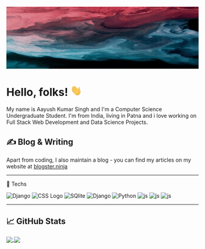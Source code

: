 [![Header](https://github.com/Aayush452-cell/Aayush452-cell/blob/master/header.gif "Header")](http://aayushsingh.herokuapp.com/)


# Hello, folks! <img src="https://raw.githubusercontent.com/Aayush452-cell/Aayush452-cell/master/wave.gif" width="30px">
My name is Aayush Kumar Singh and I'm a Computer Science Undergraduate Student. I'm from India, living in Patna and i love working on Full Stack Web Development and Data Science Projects.


## &#x270d; Blog & Writing

Apart from coding, I also maintain a blog - you can find my articles on my website at [blogster.ninja](https://www.blogster.ninja/) 


---

🧰 Techs

<img src="https://cdn.worldvectorlogo.com/logos/django.svg" alt="Django" width="50" height="50"/>  <img src="https://cdn.worldvectorlogo.com/logos/react-2.svg" alt="CSS Logo" width="50" height="50"/>  <img src="https://cdn.worldvectorlogo.com/logos/sqlite.svg" alt="SQlite" width="100" height="50"/>  <img src="https://cdn.worldvectorlogo.com/logos/mysql-3.svg" alt="Django" width="100" height="50"/> <img src="https://cdn.worldvectorlogo.com/logos/python-5.svg" alt="Python" width="60" height="50"/>  <img src="https://cdn.worldvectorlogo.com/logos/javascript-1.svg" alt="js" width="60" height="50"/>  <img src="https://cdn.worldvectorlogo.com/logos/flask.svg" alt="js" width="60" height="50"/> <img src="https://cdn.worldvectorlogo.com/logos/c.svg" alt="js" width="50" height="50"/> 
 
---



## &#x1f4c8; GitHub Stats

<a href="https://github.com/Aayush452-cell/Aayush452-cell">
  <img align="center" src="https://github-readme-stats.vercel.app/api/top-langs/?username=Aayush452-cell&hide=java,html,tex&title_color=ffffff&text_color=c9cacc&icon_color=2bbc8a&bg_color=1d1f21&langs_count=3" />
</a>

<a href="https://github.com/Aayush452-cell/Aayush452-cell">
  <img align="center" src="https://github-readme-stats.vercel.app/api?username=Aayush452-cell&show_icons=true&line_height=27&count_private=true&theme=dark alt="Aayush's GitHub Stats" />
</a>
